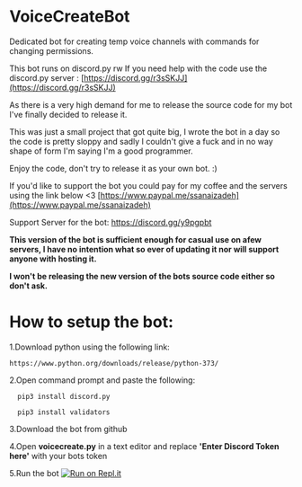 # VoiceCreateBot

Dedicated bot for creating temp voice channels with commands for changing permissions.

This bot runs on discord.py rw If you need help with the code use the discord.py server :  [https://discord.gg/r3sSKJJ](https://discord.gg/r3sSKJJ)

As there is a very high demand for me to release the source code for my bot I've finally decided to release it.

This was just a small project that got quite big, I wrote the bot in a day so the code is pretty sloppy and sadly I couldn't give a fuck and in no way shape of form I'm saying I'm a good programmer.

Enjoy the code, don't try to release it as your own bot. :)

If you'd like to support the bot you could pay for my coffee and the servers using the link below <3  [https://www.paypal.me/ssanaizadeh](https://www.paypal.me/ssanaizadeh)

Support Server for the bot: https://discord.gg/y9pgpbt

**This version of the bot is sufficient enough for casual use on afew servers, I have no intention what so ever of updating it nor will support anyone with hosting it.**

**I won't be releasing the new version of the bots source code either so don't ask.**

# How to setup the bot:

1.Download python using the following link:

	https://www.python.org/downloads/release/python-373/

2.Open command prompt and paste the following:

	  pip3 install discord.py
  
	  pip3 install validators
  
3.Download the bot from github

4.Open **voicecreate.py** in a text editor and replace **'Enter Discord Token here'** with your bots token

5.Run the bot
[![Run on Repl.it](https://repl.it/badge/github/SamSanai/VoiceMaster-Discord-Bot)](https://repl.it/github/SamSanai/VoiceMaster-Discord-Bot)

